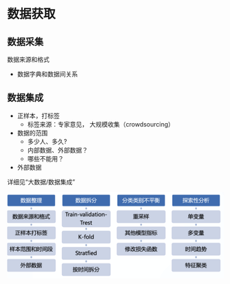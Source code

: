 # 数据获取

## 数据采集

数据来源和格式

- 数据字典和数据间关系

## 数据集成

- 正样本，打标签
    - 标签来源：专家意见， 大规模收集（crowdsourcing）
- 数据的范围
    - 多少人、多久?
    - 内部数据、外部数据？
    - 哪些不能用？
- 外部数据

详细见“大数据/数据集成”

![image-20200306091312613](figures/image-20200306091312613.png)